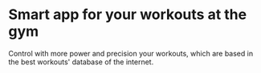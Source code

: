# Smart app for your workouts at the gym

Control with more power and precision your workouts, which are based in the best workouts' database of the internet.
